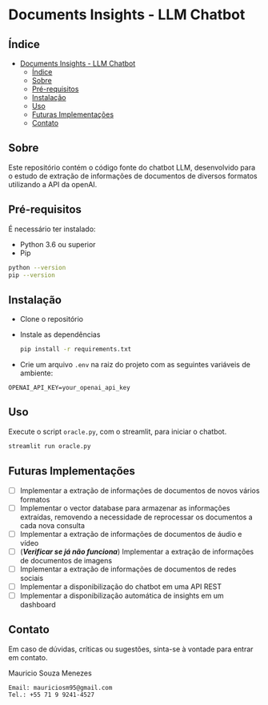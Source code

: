 # Documents Insights - LLM Chatbot

## Índice

- [Documents Insights - LLM Chatbot](#documents-insights---llm-chatbot)
  - [Índice](#índice)
  - [Sobre](#sobre)
  - [Pré-requisitos](#pré-requisitos)
  - [Instalação](#instalação)
  - [Uso](#uso)
  - [Futuras Implementações](#futuras-implementações)
  - [Contato](#contato)

## Sobre

Este repositório contém o código fonte do chatbot LLM, desenvolvido para o estudo de extração de informações de documentos de diversos formatos utilizando a API da openAI.

## Pré-requisitos

É necessário ter instalado:

- Python 3.6 ou superior
- Pip

```bash
python --version
pip --version
```

## Instalação

- Clone o repositório

- Instale as dependências

  ```bash
  pip install -r requirements.txt
  ```

- Crie um arquivo `.env` na raiz do projeto com as seguintes variáveis de ambiente:

```text
OPENAI_API_KEY=your_openai_api_key
```

## Uso

Execute o script `oracle.py`, com o streamlit, para iniciar o chatbot.

```bash
streamlit run oracle.py
```

## Futuras Implementações

- [ ] Implementar a extração de informações de documentos de novos vários formatos
- [ ] Implementar o vector database para armazenar as informações extraídas, removendo a necessidade de reprocessar os documentos a cada nova consulta
- [ ] Implementar a extração de informações de documentos de áudio e vídeo
- [ ] (**_Verificar se já não funciona_**) Implementar a extração de informações de documentos de imagens
- [ ] Implementar a extração de informações de documentos de redes sociais
- [ ] Implementar a disponibilização do chatbot em uma API REST
- [ ] Implementar a disponibilização automática de insights em um dashboard

## Contato

Em caso de dúvidas, críticas ou sugestões, sinta-se à vontade para entrar em contato.

Mauricio Souza Menezes

```text
Email: mauriciosm95@gmail.com
Tel.: +55 71 9 9241-4527
```
